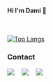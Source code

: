 <h4> Hi I'm Dami 🍒 </h4>
<br>

﻿[![Top Langs](https://github-readme-stats.vercel.app/api/top-langs/?username=iamdami&langs_count=6&layout=compact&theme=dark&hide_progress=true&&hide=html,css,c%2B%2B,powershell,scss,batchfile)](https://github.com/iamdami/iamdami)

### Contact
<a href="https://sites.google.com/view/damingpy/%ED%99%88"><img src="https://img.shields.io/badge/Curriculum_Vitae-blue?style=flat-square"/></a>ㅤ
<a href="https://damio.tistory.com"><img src="https://img.shields.io/badge/Tech_Blog-e15336?style=flat-square&logo=Tistory&logoColor=white"/></a>ㅤ
<a href="mailto:daming@hanyang.ac.kr"><img src="https://img.shields.io/badge/Gmail-d14836?style=flatsquare&logo=Gmail&logoColor=white&link=daming@hanyang.ac.kr"/></a>
<br>
